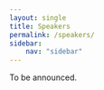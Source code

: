 ```yaml
---
layout: single
title: Speakers
permalink: /speakers/
sidebar:
    nav: "sidebar"
---
```


To be announced.